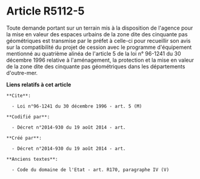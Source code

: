 # Article R5112-5

Toute demande portant sur un terrain mis à la disposition de l'agence pour la mise en valeur des espaces urbains de la zone
dite des cinquante pas géométriques est transmise par le préfet à celle-ci pour recueillir son avis sur la compatibilité du
projet de cession avec le programme d'équipement mentionné au quatrième alinéa de l'article 5 de la loi n° 96-1241 du 30
décembre 1996 relative à l'aménagement, la protection et la mise en valeur de la zone dite des cinquante pas géométriques
dans les départements d'outre-mer.

**Liens relatifs à cet article**

	**Cite**:

	  - Loi n°96-1241 du 30 décembre 1996 - art. 5 (M)

	**Codifié par**:

	  - Décret n°2014-930 du 19 août 2014 - art.

	**Créé par**:

	  - Décret n°2014-930 du 19 août 2014 - art.

	**Anciens textes**:

	  - Code du domaine de l'Etat - art. R170, paragraphe IV (V)
